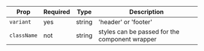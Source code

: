 | Prop | Required | Type | Description |
| --- | --- | --- | --- |
| `variant` | yes | string | 'header' or 'footer' |
| `className` | not | string | styles can be passed for the component wrapper |
